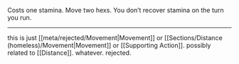 Costs one stamina. Move two hexs. You don’t recover stamina on the turn you run.

---

this is just [[meta/rejected/Movement|Movement]] or [[Sections/Distance (homeless)/Movement|Movement]] or [[Supporting Action]]. possibly related to [[Distance]]. whatever. rejected.